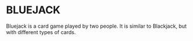 # BLUEJACK
Bluejack is a card game played by two people. It is similar to Blackjack, but with different types of cards.
